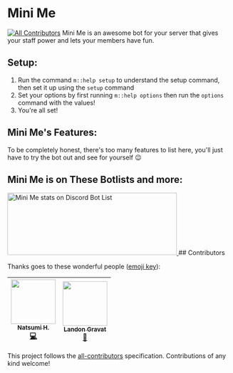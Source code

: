 # Mini Me
[![All Contributors](https://img.shields.io/badge/all_contributors-2-orange.svg?style=flat-square)](#contributors)
Mini Me is an awesome bot for your server that gives your staff power and lets your members have fun.

## Setup:
1. Run the command `m::help setup` to understand the setup command, then set it up using the `setup` command
2. Set your options by first running `m::help options` then run the `options` command with the values!
3. You're all set!

## Mini Me's Features:
To be completely honest, there's too many features to list here, you'll just have to try the bot out and see for yourself :wink:

## Mini Me is on These Botlists and more:
<a href="https://discordbotlist.com/bots/456926578228723724">
	<img width="380" height="140" src="https://discordbotlist.com/bots/456926578228723724/widget" alt="Mini Me stats on Discord Bot List">
</a>
## Contributors

Thanks goes to these wonderful people ([emoji key](https://github.com/kentcdodds/all-contributors#emoji-key)):

<!-- ALL-CONTRIBUTORS-LIST:START - Do not remove or modify this section -->
<!-- prettier-ignore -->
| [<img src="https://assets.gitlab-static.net/uploads/-/system/user/avatar/2935033/avatar.png" width="100px;"/><br /><sub><b>Natsumi H.</b></sub>](https://gitlab.com/NatsumiHB)<br />[💻](https://gitlab.com/railinator4903/mini-me/commits/master "Code") | [<img src="https://assets.gitlab-static.net/uploads/-/system/user/avatar/2902461/avatar.png" width="100px;"/><br /><sub><b>Landon Gravat</b></sub>](https://gitlab.com/railinator4903)<br />[📖](https://gitlab.com/railinator4903/mini-me/commits/master "Documentation") |
| :---: | :---: |
<!-- ALL-CONTRIBUTORS-LIST:END -->

This project follows the [all-contributors](https://github.com/kentcdodds/all-contributors) specification. Contributions of any kind welcome!